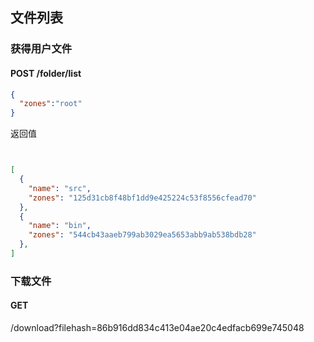 ## 文件列表

### 获得用户文件

#### POST  /folder/list

````json
{
  "zones":"root"
}
````


返回值

````  json


[
  {
    "name": "src",
    "zones": "125d31cb8f48bf1dd9e425224c53f8556cfead70"
  },
  {
    "name": "bin",
    "zones": "544cb43aaeb799ab3029ea5653abb9ab538bdb28"
  },
]

````

### 下载文件

#### GET 
/download?filehash=86b916dd834c413e04ae20c4edfacb699e745048

